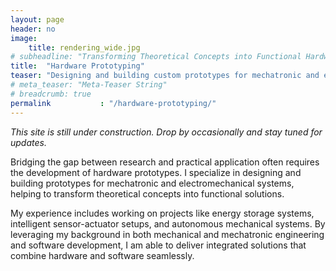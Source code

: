```yaml
---
layout: page
header: no
image:
    title: rendering_wide.jpg
# subheadline: "Transforming Theoretical Concepts into Functional Hardware"
title:  "Hardware Prototyping"
teaser: "Designing and building custom prototypes for mechatronic and electromechanical systems, seamlessly integrating hardware and software to bring research concepts into practical application." 
# meta_teaser: "Meta-Teaser String"
# breadcrumb: true
permalink           : "/hardware-prototyping/"
---
```


_This site is still under construction. Drop by occasionally and stay tuned for
updates._

Bridging the gap between research and practical application often requires the
development of hardware prototypes. I specialize in designing and building
prototypes for mechatronic and electromechanical systems, helping to transform
theoretical concepts into functional solutions. 

My experience includes working on projects like energy storage systems,
intelligent sensor-actuator setups, and autonomous mechanical systems. By
leveraging my background in both mechanical and mechatronic engineering and
software development, I am able to deliver integrated solutions that combine
hardware and software seamlessly.  
